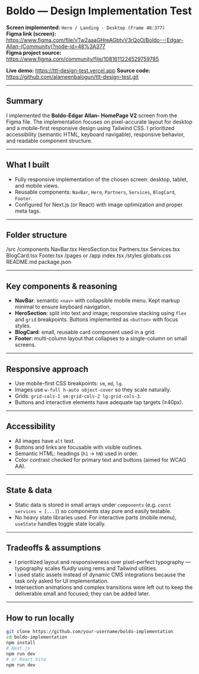 # Boldo — Design Implementation Test

**Screen implemented:** `Hero / Landing - Desktop (Frame 48:377)`  
**Figma link (screen):** https://www.figma.com/file/vTw2aaaGHreAGbtvV3rQoO/Boldo---Edgar-Allan-(Community)?node-id=48%3A377  
**Figma project source:** https://www.figma.com/community/file/1081611224529759785

**Live demo:** https://ttt-design-test.vercel.app 
**Source code:** https://github.com/alameenbalogun/ttt-design-test.git

---

## Summary

I implemented the **Boldo-Edgar Allan- HomePage V2** screen from the Figma file. The implementation focuses on pixel-accurate layout for desktop and a mobile-first responsive design using Tailwind CSS. I prioritized accessibility (semantic HTML, keyboard navigable), responsive behavior, and readable component structure.

---

## What I built

- Fully responsive implementation of the chosen screen: desktop, tablet, and mobile views.
- Reusable components: `NavBar`, `Hero`, `Partners`, `Services`, `BlogCard`, `Footer`.
- Configured for Next.js (or React) with image optimization and proper meta tags.

---

## Folder structure
/src
/components
NavBar.tsx
HeroSection.tsx
Partners.tsx
Services.tsx
BlogCard.tsx
Footer.tsx
/pages or /app
index.tsx
/styles
globals.css
README.md
package.json


---

## Key components & reasoning
- **NavBar**: semantic `<nav>` with collapsible mobile menu. Kept markup minimal to ensure keyboard navigation.
- **HeroSection**: split into text and image; responsive stacking using `flex` and `grid` breakpoints. Buttons implemented as `<button>` with focus styles.
- **BlogCard**: small, reusable card component used in a grid.
- **Footer**: multi-column layout that collapses to a single-column on small screens.

---

## Responsive approach
- Use mobile-first CSS breakpoints: `sm`, `md`, `lg`.
- Images use `w-full h-auto object-cover` so they scale naturally.
- Grids: `grid-cols-1 sm:grid-cols-2 lg:grid-cols-3`.
- Buttons and interactive elements have adequate tap targets (≥40px).

---

## Accessibility
- All images have `alt` text.
- Buttons and links are focusable with visible outlines.
- Semantic HTML: headings (`h1` → `hN`) used in order.
- Color contrast checked for primary text and buttons (aimed for WCAG AA).

---

## State & data
- Static data is stored in small arrays under `components` (e.g. `const services = [...]`) so components stay pure and easily testable.
- No heavy state libraries used. For interactive parts (mobile menu), `useState` handles toggle state locally.

---

## Tradeoffs & assumptions
- I prioritized layout and responsiveness over pixel-perfect typography — typography scales fluidly using rems and Tailwind utilities.
- I used static assets instead of dynamic CMS integrations because the task only asked for UI implementation.
- Intersection animations and complex transitions were left out to keep the deliverable small and focused; they can be added later.

---

## How to run locally
```bash
git clone https://github.com/your-username/boldo-implementation
cd boldo-implementation
npm install
# Next.js
npm run dev
# or React Vite
npm run dev
